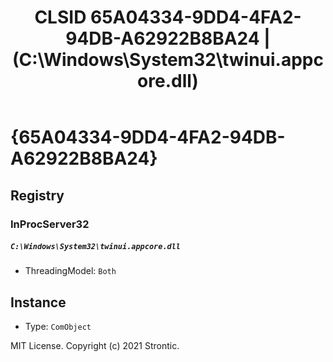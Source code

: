 ﻿---
title: "CLSID 65A04334-9DD4-4FA2-94DB-A62922B8BA24 | (C:\\Windows\\System32\\twinui.appcore.dll)"
excerpt: What is COM-Object CLSID 65A04334-9DD4-4FA2-94DB-A62922B8BA24?
---

# {65A04334-9DD4-4FA2-94DB-A62922B8BA24}


## Registry


### InProcServer32

##### `C:\Windows\System32\twinui.appcore.dll`
* ThreadingModel: `Both`

## Instance

* Type: `ComObject`

MIT License. Copyright (c) 2021 Strontic.


